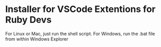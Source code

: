 # Installer for VSCode Extentions for Ruby Devs

For Linux or Mac, just run the shell script.
For Windows, run the .bat file from within Windows Explorer

